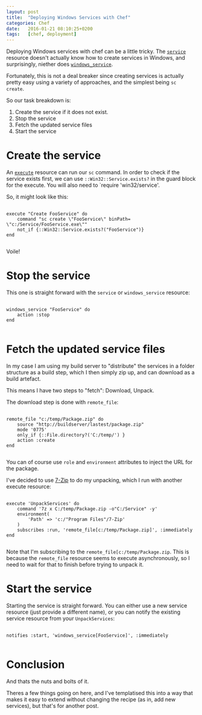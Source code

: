 ```yaml
---
layout:	post
title:	"Deploying Windows Services with Chef"
categories:	Chef 
date:	2016-01-21 08:10:25+0200
tags:	[chef, deployment]
---
```


Deploying Windows services with chef can be a little tricky. The [`service`](https://docs.chef.io/resource_service.html) resource doesn't actually know how to create services in Windows, and surprisingly, niether does [`windows_service`](https://docs.chef.io/resource_windows_service.html).

Fortunately, this is not a deal breaker since creating services is actually pretty easy using a variety of approaches, and the simplest being `sc create`.

So our task breakdown is:

1.  Create the service if it does not exist.
1.  Stop the service
1.  Fetch the updated service files
1.  Start the service

# Create the service

An [`execute`](https://docs.chef.io/execute.html) resource can run our `sc` command. In order to check if the service exists first, we can use `::Win32::Service.exists?` in the guard block for the execute. You will also need to `require 'win32/service'.

So, it might look like this:

<pre>
  <code class="ruby">
execute "Create FooService" do
    command "sc create \"FooService\" binPath= \"c:/Service/FooService.exe\""
    not_if {::Win32::Service.exists?("FooService")}
end
  </code>
</pre>
Voile!

# Stop the service

This one is straight forward with the `service` or `windows_service` resource:

<pre>
  <code class="ruby">
windows_service "FooService" do
    action :stop
end
  </code>
</pre>


# Fetch the updated service files

In my case I am using my build server to "distribute" the services in a folder structure as a build step, which I then simply zip up, and can download as a build artefact.

This means I have two steps to "fetch": Download, Unpack.

The download step is done with `remote_file`:

<pre>
  <code class="ruby">
remote_file "c:/temp/Package.zip" do
    source "http://buildserver/lastest/package.zip"
    mode '0775'
    only_if {::File.directory?('C:/temp/') }
    action :create
end
  </code>
</pre>

You can of course use `role` and `environment` attributes to inject the URL for the package.

I've decided to use [7-Zip](www.7-zip.org/download.html) to do my unpacking, which I run with another execute resource:
 
<pre>
  <code class="ruby">
execute 'UnpackServices' do
    command '7z x C:/temp/Package.zip -o"C:/Service" -y'
    environment(
        'Path' => 'c:/"Program Files"/7-Zip' 
    )
    subscribes :run, 'remote_file[c:/temp/Package.zip]', :immediately
end
  </code>
</pre>

Note that I'm subscribing to the `remote_file[c:/temp/Package.zip`. This is because the `remote_file` resource seems to execute asynchronously, so I need to wait for that to finish before trying to unpack it.

# Start the service

Starting the service is straight forward. You can either use a new service resource (just provide a different name), or you can notify the existing service resource from your `UnpackServices`:

<pre>
  <code class="ruby">
notifies :start, 'windows_service[FooService]', :immediately
  </code>
</pre>

# Conclusion

And thats the nuts and bolts of it.

Theres a few things going on here, and I've templatised this into a way that makes it easy to extend without changing the recipe (as in, add new services), but that's for another post.